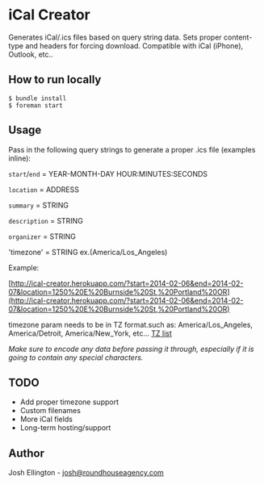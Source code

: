 # iCal Creator

Generates iCal/.ics files based on query string data. Sets proper content-type and headers for forcing download. Compatible with iCal (iPhone), Outlook, etc..

## How to run locally

	$ bundle install
	$ foreman start

## Usage

Pass in the following query strings to generate a proper .ics file (examples inline):

`start`/`end` = YEAR-MONTH-DAY HOUR:MINUTES:SECONDS

`location` = ADDRESS

`summary` = STRING

`description` = STRING

`organizer` = STRING

'timezone' = STRING ex.(America/Los_Angeles)

Example:

[http://ical-creator.herokuapp.com/?start=2014-02-06&end=2014-02-07&location=1250%20E%20Burnside%20St,%20Portland%20OR](http://ical-creator.herokuapp.com/?start=2014-02-06&end=2014-02-07&location=1250%20E%20Burnside%20St,%20Portland%20OR)

timezone param needs to be in TZ format.such as: America/Los_Angeles, America/Detroit, America/New_York, etc... [TZ list](http://en.wikipedia.org/wiki/List_of_tz_database_time_zones)

*Make sure to encode any data before passing it through, especially if it is going to contain any special characters.*

## TODO

- Add proper timezone support
- Custom filenames
- More iCal fields
- Long-term hosting/support

## Author

Josh Ellington - josh@roundhouseagency.com